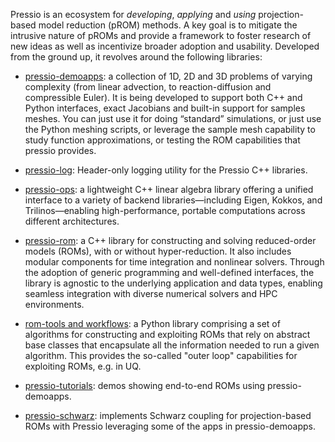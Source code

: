 Pressio is an ecosystem for *developing*, *applying* and *using* projection-based model reduction (pROM) methods. 
A key goal is to mitigate the intrusive nature of pROMs and provide a framework to foster research of new ideas as well as incentivize broader adoption and usability. 
Developed from the ground up, it revolves around the following libraries: 

- [pressio-demoapps](https://pressio.github.io/pressio-demoapps/): a collection of 1D, 2D and 3D problems of varying complexity (from linear advection, to reaction-diffusion and compressible Euler). It is being developed to support both C++ and Python interfaces, exact Jacobians and built-in support for samples meshes. You can just use it for doing “standard” simulations, or just use the Python meshing scripts, or leverage the sample mesh capability to study function approximations, or testing the ROM capabilities that pressio provides.

- [pressio-log](https://github.com/Pressio/pressio-log): Header-only logging utility for the Pressio C++ libraries.

- [pressio-ops](https://github.com/Pressio/pressio-ops): a lightweight C++ linear algebra library offering a unified interface to a variety of backend libraries—including Eigen, Kokkos, and Trilinos—enabling high-performance, portable computations across different architectures.

- [pressio-rom](https://github.com/Pressio/pressio-rom): a C++ library for constructing and solving reduced-order models (ROMs), with or without hyper-reduction. It also includes modular components for time integration and nonlinear solvers. Through the adoption of generic programming and well-defined interfaces, the library is agnostic to the underlying application and data types, enabling seamless integration with diverse numerical solvers and HPC environments.

- [rom-tools and workflows](https://github.com/Pressio/rom-tools-and-workflows): a Python library comprising a set of algorithms for constructing and exploiting ROMs that rely on abstract base classes that encapsulate all the information needed to run a given algorithm. This provides the so-called "outer loop" capabilities for exploiting ROMs, e.g. in UQ. 

- [pressio-tutorials](https://pressio.github.io/pressio-tutorials/): demos showing end-to-end ROMs using pressio-demoapps.

- [pressio-schwarz](https://github.com/Pressio/pressio-schwarz): implements Schwarz coupling for projection-based ROMs with Pressio leveraging some of the apps in pressio-demoapps.

